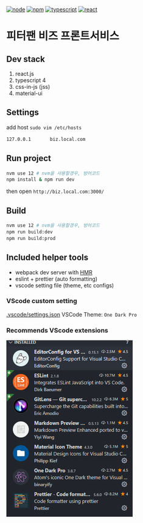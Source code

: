 <!--
    Webpack configuration referrence.
    https://typescript-kr.github.io/pages/tutorials/react-&-webpack.html

    eslint + prettier configuration referrence.
    https://www.robertcooper.me/using-eslint-and-prettier-in-a-typescript-project
 -->

[![node][node]][node-url] [![npm][npm]][npm-url] [![typescript][typescript]][typescript-url] [![react][react]][react-url]

# 피터팬 비즈 프론트서비스

## Dev stack

<ol>
  <li>react.js</li>
  <li>typescript 4</li>
  <li>css-in-js (jss)</li>
  <li>material-ui</li>
</ol>

## Settings
add host `sudo vim /etc/hosts`
```sh
127.0.0.1       biz.local.com
```


## Run project
```sh
nvm use 12 # nvm을 사용할경우, 방어코드
npm install & npm run dev
```

then open `http://biz.local.com:3000/`

## Build

```sh
nvm use 12 # nvm을 사용할경우, 방어코드
npm run build:dev
npm run build:prod
```

## Included helper tools

- webpack dev server with [HMR][hmr-url]
- eslint + prettier (auto formatting)
- vscode setting file (theme, etc configs)

### VScode custom setting

[.vscode/settings.json](./docs/vscode_settings.json.md)
VSCode Theme: `One Dark Pro`

### Recommends VScode extensions

![My VScode extensions](docs/extensions_capture.png)

[node]: https://img.shields.io/badge/node-^12.18.3-green
[node-url]: https://nodejs.org/en/
[npm]: https://img.shields.io/badge/npm-^6.14.6-red
[npm-url]: https://npmjs.com/package/npm
[typescript]: https://img.shields.io/badge/typescript-^4.0.2-blue
[typescript-url]: https://www.npmjs.com/package/typescript
[react]: https://img.shields.io/badge/react-^16.13.1-blue
[react-url]: https://www.npmjs.com/package/react
[hmr-url]: https://webpack.js.org/concepts/hot-module-replacement

